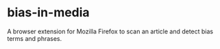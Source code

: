 # bias-in-media
A browser extension for Mozilla Firefox to scan an article and detect bias terms and phrases.
